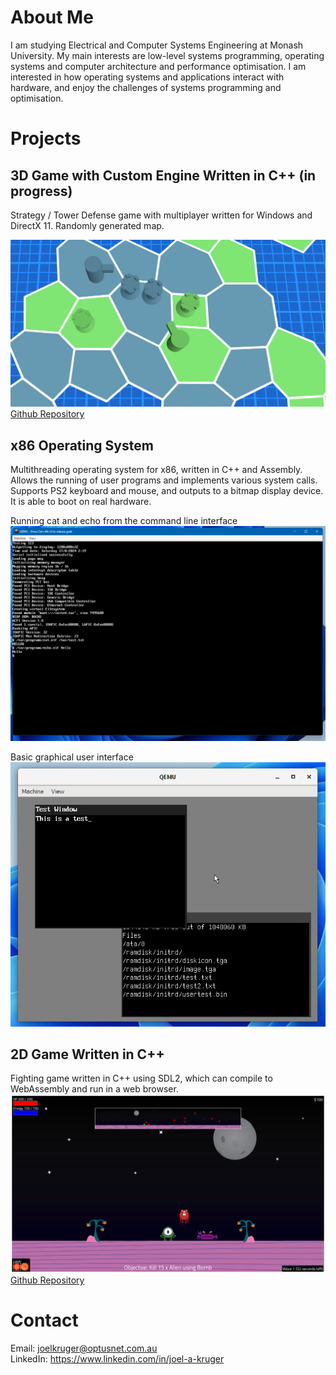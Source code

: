 # About Me
I am studying Electrical and Computer Systems Engineering at Monash University. My main interests are low-level systems programming, operating systems and computer architecture and performance optimisation. I am interested in how operating systems and applications interact with hardware, and enjoy the challenges of systems programming and optimisation.

# Projects
## 3D Game with Custom Engine Written in C++ (in progress)
Strategy / Tower Defense game with multiplayer written for Windows and DirectX 11.
Randomly generated map.

![Game Image](images/tdscreenshot.png)
[Github Repository](https://github.com/JoelAKruger/Tower-Defense)

## x86 Operating System
Multithreading operating system for x86, written in C++ and Assembly. Allows the running of user programs and implements various system calls. Supports PS2 keyboard and mouse, and outputs to a bitmap display device. It is able to boot on real hardware.

Running cat and echo from the command line interface
![OS Command Line](images/oscmd.png)

Basic graphical user interface
![OS GUI](images/osgui.png)

## 2D Game Written in C++
Fighting game written in C++ using SDL2, which can compile to WebAssembly and run in a web browser.
![2D Game](images/mscreenshot.png)
[Github Repository](https://github.com/JoelAKruger/Margarita)
# Contact
Email: joelkruger@optusnet.com.au \
LinkedIn: https://www.linkedin.com/in/joel-a-kruger
